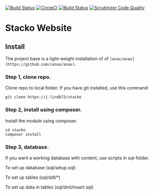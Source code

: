 [![Build Status](https://travis-ci.com/j-lindb73/stacko.svg?branch=main)](https://travis-ci.com/github/j-lindb73/stacko)
[![CircleCI](https://circleci.com/gh/j-lindb73/stacko.svg?style=svg)](https://circleci.com/gh/j-lindb73/stacko/)
[![Build Status](https://scrutinizer-ci.com/g/j-lindb73/stacko/badges/build.png?b=main)](https://scrutinizer-ci.com/g/j-lindb73/stacko/build-status/main)
[![Scrutinizer Code Quality](https://scrutinizer-ci.com/g/j-lindb73/stacko/badges/quality-score.png?b=main)](https://scrutinizer-ci.com/g/j-lindb73/stacko/?branch=main)

# Stacko Website

Install 
------------------------------------
The project base is a light-weight installation of of `[anax/anax](https://github.com/canax/anax)`.


### Step 1, clone repo.

Clone repo to local folder. 
If you have git installed, use this command:

```
git clone https://j-lindb73/stacko
```


### Step 2, install using composer.

Install the module using composer.

```
cd stacko
composer install
```


### Step 3, database.

If you want a working database with content, use scripts in sql-folder.

To set up database (sql/setup.sql)

To set up tables (sql/ddl/*)

To set up data in tables (sql/dml/insert.sql)



